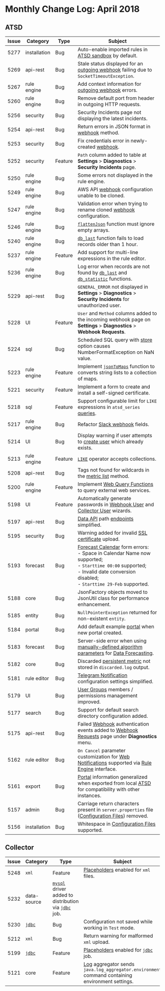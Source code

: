 # Monthly Change Log: April 2018

## ATSD

**Issue**| **Category**    | **Type**    | **Subject**
-----|-------------|---------|----------------------
5277 | installation | Bug | Auto-enable imported rules in [ATSD sandbox](https://github.com/axibase/dockers/tree/atsd-sandbox#overview) by default.
5269 | api-rest | Bug | Stale status displayed for an [outgoing webhook](../../rule-engine/notifications/README.md) failing due to `SocketTimeoutException`.
5267 | rule engine | Bug | Add context information for [outgoing webhook](../../rule-engine/notifications/README.md#creating-notifications) errors.
5260 | rule engine | Bug | Remove default port from header in outgoing HTTP requests.
5256 | security | Bug | Security Incidents page not displaying the latest incidents.
5254 | api-rest | Bug | Return errors in JSON format in [webhook](../../api/data/messages/webhook.md) method.
5253 | security | Bug | Fix credentials error in newly-created [webhook](../../administration/user-authorization.md#webhook-user).
5252 | security | Feature | `Path` column added to table at **Settings** > **Diagnostics** > **Security Incidents** page.
5250 | rule engine | Bug | Some errors not displayed in the rule engine.
5249 | rule engine | Bug | AWS API [webhook](../../rule-engine/notifications/aws-api.md) configuration unable to be cloned.
5247 | rule engine | Bug | Validation error when trying to rename cloned [webhook](../../rule-engine/notifications/README.md) configuration.
5246 | rule engine | Bug | [`flattenJson`](../../rule-engine/functions-table.md#flattenjson) function must ignore empty arrays.
5240 | rule engine | Bug | [`db_last`](../../rule-engine/functions-series.md#db-last) function fails to load records older than 1 hour.
5237 | rule engine | Feature | Add support for multi-line expressions in the rule editor.
5236 | rule engine | Bug | Log error when records are not found by [`db_last`](../../rule-engine/functions-series.md#db_laststring-m) and [`db_statistic`](../../rule-engine/functions-series.md#db-statistic) functions.
5229 | api-rest | Bug | `GENERAL_ERROR` not displayed in **Settings** > **Diagnostics** > **Security Incidents** for unauthorized user.
5228 | UI | Feature | `User` and `Method` columns added to the incoming webhook page on **Settings** > **Diagnostics** > **Webhook Requests**.
5224 | sql | Bug | Scheduled SQL query with [store](../../sql/scheduled-sql-store.md) option causes NumberFormatException on NaN value.
5223 | rule engine | Feature | Implement [`jsonToMaps`](../../rule-engine/functions-table.md#jsontomaps) function to converts string lists to a collection of maps.
5221 | security | Feature | Implement a form to create and install a self-signed certificate.
5218 | sql | Feature | Support configurable limit for `LIKE` expressions in `atsd_series` [queries](../../sql/README.md#atsd-series-table).
5217 | rule engine | Bug | Refactor [Slack webhook](../../rule-engine/notifications/slack.md) fields.
5214 | UI | Bug | Display warning if user attempts to [create user](../../administration/user-authentication.md#user-authentication) which already exists.
5213 | rule engine | Feature | [`LIKE`](../../rule-engine/functions-collection.md#like) operator accepts collections.
5208 | api-rest | Bug | Tags not found for wildcards in the [metric list](../../api/meta/metric/list.md) method.
5200 | rule engine | Feature | Implement [Web Query Functions](../../rule-engine/functions-web-query.md) to query external web services.
5198 | UI | Feature | Automatically generate passwords in [Webhook User](../../api/data/messages/webhook.md#webhook-user-wizard) and [Collector User](../../administration/collector-account.md#collector-user-wizard) wizards.
5197 | api-rest | Bug | [Data API](../../api/data/) path [endpoints](../../api/data/#data-api-endpoints) simplified.
5195 | security | Bug | Warning added for invalid [SSL certificate](../../administration/ssl-self-signed.md) upload.
5193 | forecast | Bug |[Forecast Calendar](../../forecasting/calendar_exceptions_testing.md#calendar) form errors:<br> - Space in Calendar Name now supported;<br> - `Starttime 00:00` supported;<br> - Invalid date conversion disabled;<br> - `Starttime 29-Feb` supported.
5188 | core | Bug | JsonFactory objects moved to JsonUtil class for performance enhancement.
5185 | entity | Bug | `NullPointerException` returned for non-existent `entity`.
5184 | portal | Bug | Add default example [portal](../../portals/) when new portal created.
5183 | forecast | Bug | Server-side error when using [manually-defined algorithm parameters](../../forecasting/#algorithm-parameters) for [Data Forecasting](../../forecasting/).
5182 | core | Bug | Discarded [persistent metric](../../administration/metric-persistence-filter.md) not stored in `discarded.log` output.
5181 | rule editor | Bug | [Telegram Notification](../../rule-engine/notifications/telegram.md#telegram-notifications) configuration settings simplified.
5179 | UI | Bug | [User Groups](../../administration/user-authentication.md#user-authentication) members / permissions management improved.
5177 | search | Bug | Support for default search directory configuration added.
5175 | api-rest | Bug | Failed [Webhook](../../api/data/messages/webhook.md) authentication events added to [Webhook Requests](../../api/data/messages/webhook.md#diagnostics) page under **Diagnostics** menu.
5162 | rule editor | Bug | `On Cancel` parameter customization for [Web Notifications](../../rule-engine/notifications/#creating-notifications) supported via [Rule Engine](../../rule-engine/README.md) interface.
5161 | export | Bug | [Portal](../../portals/) information generalized when exported from local [ATSD](../../README.md) for compatibility with other instances.
5157 | admin | Bug | Carriage return characters present in `server.properties` file ([Configuration Files](../../administration/editing-configuration-files.md#editing-configuration-files)) removed.
5156 | installation | Bug | Whitespace in [Configuration Files](../../administration/editing-configuration-files.md#editing-configuration-files) supported.

## Collector 

**Issue**| **Category**    | **Type**    | **Subject**
-----|-------------|---------|----------------------
5248 | `xml` | Feature | [Placeholders](https://axibase.com/docs/atsd/rule-engine/placeholders.html) enabled for `xml` files.
5232 | data-source | [`mysql`](https://github.com/axibase/axibase-collector/blob/master/jobs/examples/mysql/README.md) driver added to distribution via [`jdbc`](https://github.com/axibase/axibase-collector/blob/master/jobs/jdbc.md#jdbc-job) job.
5230 | [`jdbc`](https://github.com/axibase/axibase-collector/blob/master/jobs/jdbc.md#jdbc-job) | Bug | Configuration not saved while working in `Test` mode.
5212 | `xml` | Bug | Return warning for malformed `xml` upload.
5199 | [`jdbc`](https://github.com/axibase/axibase-collector/blob/master/jobs/jdbc.md#jdbc-job) | Feature | [Placeholders](https://axibase.com/docs/atsd/rule-engine/placeholders.html) enabled for [`jdbc`](https://github.com/axibase/axibase-collector/blob/master/jobs/jdbc.md#jdbc-job) job.
5121 | core | Feature | [Log](https://github.com/axibase/axibase-collector/blob/master/logging.md) aggregator sends `java.log_aggregator.environment` command containing environment settings.